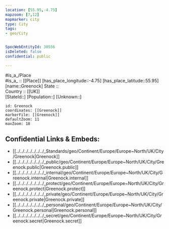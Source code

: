 ```yaml
---
location: [55.95,-4.75] 
mapzoom: [7,12] 
mapmarker: city 
type: City
tags:
- geo/City


SpocWebEntityId: 30556
isDeleted: false
confidential: public

---
```

#is_a_/Place  
#is_a_ :: [[Place]] 
[has_place_longitude::-4.75] 
[has_place_latitude::55.95] 
[name::Greenock] 
State ::  
Country :: [[UK]]  
[StateId::] 
[Population::] 
[Unknown::] 


```leaflet
id: Greenock
coordinates: [[Greenock]] 
markerFile: [[Greenock]] 
defaultZoom: 11 
maxZoom: 18
```


## Confidential Links & Embeds: 
- [[../../../../../../../_Standards/geo/Continent/Europe/Europe~North/UK/City/Greenock|Greenock]] 
- [[../../../../../../../_public/geo/Continent/Europe/Europe~North/UK/City/Greenock.public|Greenock.public]] 
- [[../../../../../../../_internal/geo/Continent/Europe/Europe~North/UK/City/Greenock.internal|Greenock.internal]] 
- [[../../../../../../../_protect/geo/Continent/Europe/Europe~North/UK/City/Greenock.protect|Greenock.protect]] 
- [[../../../../../../../_private/geo/Continent/Europe/Europe~North/UK/City/Greenock.private|Greenock.private]] 
- [[../../../../../../../_personal/geo/Continent/Europe/Europe~North/UK/City/Greenock.personal|Greenock.personal]] 
- [[../../../../../../../_secret/geo/Continent/Europe/Europe~North/UK/City/Greenock.secret|Greenock.secret]] 
